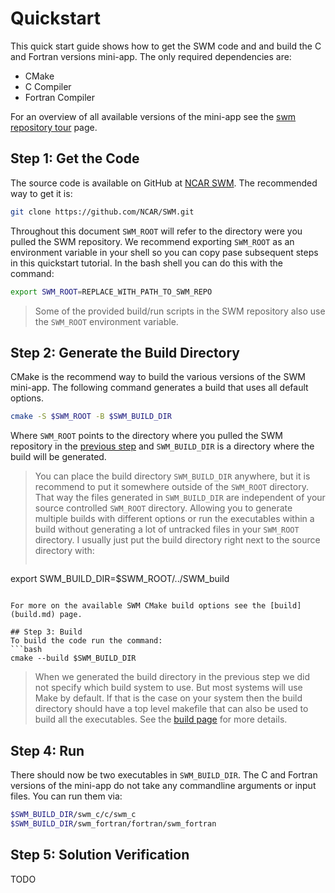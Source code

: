 # Quickstart

This quick start guide shows how to get the SWM code and and build the C and Fortran versions mini-app. The only required dependencies are:

- CMake
- C Compiler
- Fortran Compiler

For an overview of all available versions of the mini-app see the [swm repository tour](swm_repository_tour.md) page. 

## Step 1: Get the Code

The source code is available on GitHub at [NCAR SWM](https://github.com/NCAR/SWM). The recommended way to get it is:

```bash
git clone https://github.com/NCAR/SWM.git
```
Throughout this document `SWM_ROOT` will refer to the directory were you pulled the SWM repository. We recommend exporting `SWM_ROOT` as an environment variable in your shell so you can copy pase subsequent steps in this quickstart tutorial. In the bash shell you can do this with the command:
```bash
export SWM_ROOT=REPLACE_WITH_PATH_TO_SWM_REPO
```

> Some of the provided build/run scripts in the SWM repository also use the `SWM_ROOT` environment variable.

## Step 2: Generate the Build Directory 
CMake is the recommend way to build the various versions of the SWM mini-app. The following command generates a build that uses all default options. 

```bash
cmake -S $SWM_ROOT -B $SWM_BUILD_DIR
```

Where `SWM_ROOT` points to the directory where you pulled the SWM repository in the [previous step](#step-1-get-the-code) and `SWM_BUILD_DIR` is a directory where the build will be generated. 

> You can place the build directory `SWM_BUILD_DIR` anywhere, but it is recommend to put it somewhere outside of the `SWM_ROOT` directory. That way the files generated in `SWM_BUILD_DIR` are independent of your source controlled `SWM_ROOT` directory. Allowing you to generate multiple builds with different options or run the executables within a build without generating a lot of untracked files in your `SWM_ROOT` directory. I usually just put the build directory right next to the source directory with: 
>```bash
 export SWM_BUILD_DIR=$SWM_ROOT/../SWM_build
 ``` 

For more on the available SWM CMake build options see the [build](build.md) page.

## Step 3: Build
To build the code run the command: 
```bash
cmake --build $SWM_BUILD_DIR
```

>When we generated the build directory in the previous step we did not specify which build system to use. But most systems will use Make by default. If that is the case on your system then the build directory should have a top level makefile that can also be used to build all the executables. See the [build page](build.md) for more details.

## Step 4: Run
There should now be two executables in `SWM_BUILD_DIR`. The C and Fortran versions of the mini-app do not take any commandline arguments or input files. You can run them via:

```bash
$SWM_BUILD_DIR/swm_c/c/swm_c
$SWM_BUILD_DIR/swm_fortran/fortran/swm_fortran
```

## Step 5: Solution Verification
TODO
